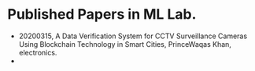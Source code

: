 # Published Papers in ML Lab.

* 20200315, A Data Verification System for CCTV Surveillance Cameras Using Blockchain Technology in Smart Cities, PrinceWaqas Khan, electronics.
* 
